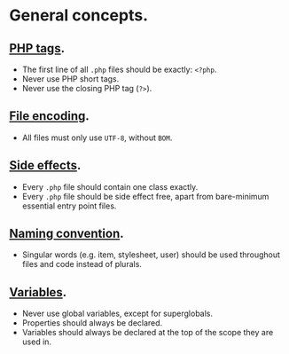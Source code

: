 # General concepts.

## [PHP tags](php-tags.md).

+ The first line of all `.php` files should be exactly: `<?php`.
+ Never use PHP short tags.
+ Never use the closing PHP tag (`?>`).

## [File encoding](file-encoding.md).

+ All files must only use `UTF-8`, without `BOM`.

## [Side effects](side-effects.md).

+ Every `.php` file should contain one class exactly.
+ Every `.php` file should be side effect free, apart from bare-minimum essential entry point files.

## [Naming convention](naming-convention.md).

+ Singular words (e.g. item, stylesheet, user) should be used throughout files and code instead of plurals.

## [Variables](variables.md).

+ Never use global variables, except for superglobals.
+ Properties should always be declared.
+ Variables should always be declared at the top of the scope they are used in.